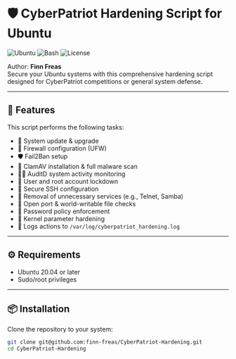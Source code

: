# 🛡️ CyberPatriot Hardening Script for Ubuntu

![Ubuntu](https://img.shields.io/badge/platform-Ubuntu-orange?logo=ubuntu)
![Bash](https://img.shields.io/badge/language-Bash-blue?logo=gnu-bash)
![License](https://img.shields.io/badge/license-MIT-green)

Author: **Finn Freas**  
Secure your Ubuntu systems with this comprehensive hardening script designed for CyberPatriot competitions or general system defense.

---

## 🚀 Features

This script performs the following tasks:

- 🔄 System update & upgrade
- 🔐 Firewall configuration (UFW)
- 🛡️ Fail2Ban setup
- 🧼 ClamAV installation & full malware scan
- 🕵️‍♂️ AuditD system activity monitoring
- 👥 User and root account lockdown
- 🔑 Secure SSH configuration
- 🚫 Removal of unnecessary services (e.g., Telnet, Samba)
- 🔎 Open port & world-writable file checks
- 🧾 Password policy enforcement
- 🧠 Kernel parameter hardening
- 📜 Logs actions to `/var/log/cyberpatriot_hardening.log`

---

## ⚙️ Requirements

- Ubuntu 20.04 or later
- Sudo/root privileges

---

## 📦 Installation

Clone the repository to your system:

```bash
git clone git@github.com:finn-freas/CyberPatriot-Hardening.git
cd CyberPatriot-Hardening

